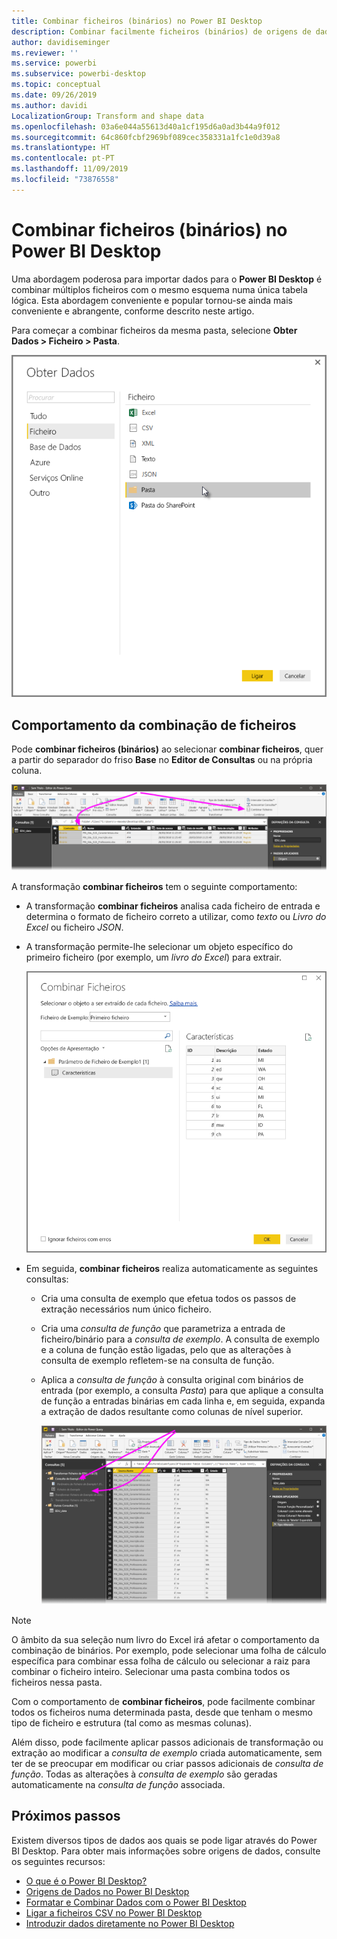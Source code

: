 ```yaml
---
title: Combinar ficheiros (binários) no Power BI Desktop
description: Combinar facilmente ficheiros (binários) de origens de dados no Power BI Desktop
author: davidiseminger
ms.reviewer: ''
ms.service: powerbi
ms.subservice: powerbi-desktop
ms.topic: conceptual
ms.date: 09/26/2019
ms.author: davidi
LocalizationGroup: Transform and shape data
ms.openlocfilehash: 03a6e044a55613d40a1cf195d6a0ad3b44a9f012
ms.sourcegitcommit: 64c860fcbf2969bf089cec358331a1fc1e0d39a8
ms.translationtype: HT
ms.contentlocale: pt-PT
ms.lasthandoff: 11/09/2019
ms.locfileid: "73876558"
---
```

# <a name="combine-files-binaries-in-power-bi-desktop"></a>Combinar ficheiros (binários) no Power BI Desktop
Uma abordagem poderosa para importar dados para o **Power BI Desktop** é combinar múltiplos ficheiros com o mesmo esquema numa única tabela lógica. Esta abordagem conveniente e popular tornou-se ainda mais conveniente e abrangente, conforme descrito neste artigo.

Para começar a combinar ficheiros da mesma pasta, selecione **Obter Dados > Ficheiro > Pasta**.

![](media/desktop-combine-binaries/combine-binaries_1.png)


## <a name="combine-files-behavior"></a>Comportamento da combinação de ficheiros
Pode **combinar ficheiros (binários)** ao selecionar **combinar ficheiros**, quer a partir do separador do friso **Base** no **Editor de Consultas** ou na própria coluna.

![](media/desktop-combine-binaries/combine-binaries_2a.png)

A transformação **combinar ficheiros** tem o seguinte comportamento:

* A transformação **combinar ficheiros** analisa cada ficheiro de entrada e determina o formato de ficheiro correto a utilizar, como *texto* ou *Livro do Excel* ou ficheiro *JSON*.
* A transformação permite-lhe selecionar um objeto específico do primeiro ficheiro (por exemplo, um *livro do Excel*) para extrair.
  
  ![](media/desktop-combine-binaries/combine-binaries_3.png)
* Em seguida, **combinar ficheiros** realiza automaticamente as seguintes consultas:
  
  * Cria uma consulta de exemplo que efetua todos os passos de extração necessários num único ficheiro.
  * Cria uma *consulta de função* que parametriza a entrada de ficheiro/binário para a *consulta de exemplo*. A consulta de exemplo e a coluna de função estão ligadas, pelo que as alterações à consulta de exemplo refletem-se na consulta de função.
  * Aplica a *consulta de função* à consulta original com binários de entrada (por exemplo, a consulta *Pasta*) para que aplique a consulta de função a entradas binárias em cada linha e, em seguida, expanda a extração de dados resultante como colunas de nível superior.
    
    ![](media/desktop-combine-binaries/combine-binaries_4.png)

> [!NOTE]
> O âmbito da sua seleção num livro do Excel irá afetar o comportamento da combinação de binários. Por exemplo, pode selecionar uma folha de cálculo específica para combinar essa folha de cálculo ou selecionar a raiz para combinar o ficheiro inteiro. Selecionar uma pasta combina todos os ficheiros nessa pasta. 


Com o comportamento de **combinar ficheiros**, pode facilmente combinar todos os ficheiros numa determinada pasta, desde que tenham o mesmo tipo de ficheiro e estrutura (tal como as mesmas colunas).

Além disso, pode facilmente aplicar passos adicionais de transformação ou extração ao modificar a *consulta de exemplo* criada automaticamente, sem ter de se preocupar em modificar ou criar passos adicionais de *consulta de função*. Todas as alterações à *consulta de exemplo* são geradas automaticamente na *consulta de função* associada.

## <a name="next-steps"></a>Próximos passos
Existem diversos tipos de dados aos quais se pode ligar através do Power BI Desktop. Para obter mais informações sobre origens de dados, consulte os seguintes recursos:

* [O que é o Power BI Desktop?](desktop-what-is-desktop.md)
* [Origens de Dados no Power BI Desktop](desktop-data-sources.md)
* [Formatar e Combinar Dados com o Power BI Desktop](desktop-shape-and-combine-data.md)
* [Ligar a ficheiros CSV no Power BI Desktop](desktop-connect-csv.md)   
* [Introduzir dados diretamente no Power BI Desktop](desktop-enter-data-directly-into-desktop.md)   

